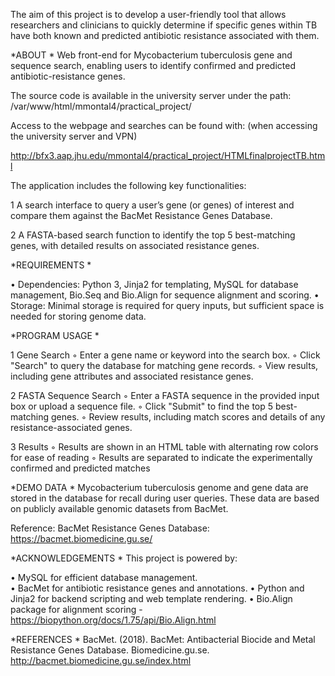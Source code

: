 The aim of this project is to develop a user-friendly tool that allows researchers and
clinicians to quickly determine if specific genes within TB have both known and predicted
antibiotic resistance associated with them.


*ABOUT *
Web front-end for Mycobacterium tuberculosis gene and sequence search, enabling users to identify confirmed and predicted antibiotic-resistance genes.

The source code is available in the university server under the path:
/var/www/html/mmontal4/practical_project/


Access to the webpage and searches can be found with: (when accessing the university server and VPN)

http://bfx3.aap.jhu.edu/mmontal4/practical_project/HTMLfinalprojectTB.html



The application includes the following key functionalities:

1	A search interface to query a user’s gene (or genes) of interest and compare them against the BacMet Resistance Genes Database.

2	A FASTA-based search function to identify the top 5 best-matching genes, with detailed results on associated resistance genes.




*REQUIREMENTS *

•	Dependencies: Python 3, Jinja2 for templating, MySQL for database management, Bio.Seq and Bio.Align for sequence alignment and scoring.
•	Storage: Minimal storage is required for query inputs, but sufficient space is needed for storing genome data.




*PROGRAM USAGE *

1	Gene Search
	◦	Enter a gene name or keyword into the search box.
	◦	Click "Search" to query the database for matching gene records.
	◦	View results, including gene attributes and associated resistance genes.

2	FASTA Sequence Search
	◦	Enter a FASTA sequence in the provided input box or upload a sequence file.
	◦	Click "Submit" to find the top 5 best-matching genes.
	◦	Review results, including match scores and details of any resistance-associated genes.

3	Results
	◦	Results are shown in an HTML table with alternating row colors for ease of reading
	◦	Results are separated to indicate the experimentally confirmed and predicted matches




*DEMO DATA *
Mycobacterium tuberculosis genome and gene data are stored in the database for recall during user queries. These data are based on publicly available genomic datasets from BacMet.

Reference: BacMet Resistance Genes Database: https://bacmet.biomedicine.gu.se/




*ACKNOWLEDGEMENTS *
This project is powered by:

•	MySQL for efficient database management.	
•	BacMet for antibiotic resistance genes and annotations.
•	Python and Jinja2 for backend scripting and web template rendering.
•	Bio.Align package for alignment scoring - https://biopython.org/docs/1.75/api/Bio.Align.html




*REFERENCES *
BacMet. (2018). BacMet: Antibacterial Biocide and Metal Resistance Genes Database. Biomedicine.gu.se. http://bacmet.biomedicine.gu.se/index.html





